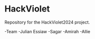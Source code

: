 # HackViolet

Repository for the HackViolet2024 project.

-Team
-Julian Essiaw
-Sagar
-Amirah
-Allie
